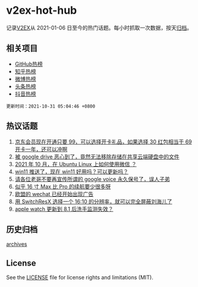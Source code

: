 # v2ex-hot-hub

 记录[V2EX](https://www.v2ex.com/)从 2021-01-06 日至今的热门话题。每小时抓取一次数据，按天[归档](archives)。
 
 ## 相关项目

- [GitHub热榜](https://github.com/snaildev/github-hot-hub)
- [知乎热榜](https://github.com/snaildev/zhihu-hot-hub)
- [微博热榜](https://github.com/snaildev/weibo-hot-hub)
- [头条热榜](https://github.com/snaildev/toutiao-hot-hub)
- [抖音热榜](https://github.com/snaildev/douyin-hot-hub)


 `更新时间：2021-10-31 05:04:46 +0800`

## 热议话题

1. [京东会员现在开通只要 99，可以选择开卡礼品，如果选择 30 红包相当于 69 开卡一年，还可以冲啊](https://www.v2ex.com/t/811702)
1. [被 google drive 恶心到了，竟然无法移除存储在共享云端硬盘中的文件](https://www.v2ex.com/t/811703)
1. [2021 年 10 月，在 Ubuntu Linux 上如何使用微信 ？](https://www.v2ex.com/t/811705)
1. [win11 推送了，现在 win11 好用吗？可以更新吗？](https://www.v2ex.com/t/811676)
1. [请各位老哥不要再宣传所谓的 google voice 永久保号了，误人子弟](https://www.v2ex.com/t/811678)
1. [似乎 16 寸 Max 比 Pro 的续航要少很多呀](https://www.v2ex.com/t/811666)
1. [欧盟的 wechat 已经开始出现广告](https://www.v2ex.com/t/811722)
1. [用 SwitchResX 选择一个 16:10 的分辨率，就可以完全屏蔽刘海儿了](https://www.v2ex.com/t/811724)
1. [apple watch 更新到 8.1 后洗手监测失效？](https://www.v2ex.com/t/811669)

## 历史归档

[archives](archives)

## License

See the [LICENSE](LICENSE) file for license rights and limitations (MIT).
